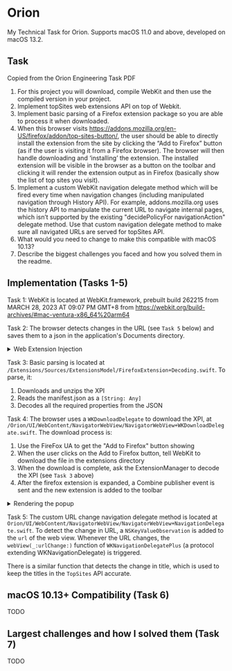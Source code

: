 # Orion

My Technical Task for Orion. Supports macOS 11.0 and above, developed on macOS 13.2. 

## Task
Copied from the Orion Engineering Task PDF
1. For this project you will download, compile WebKit and then use the compiled version in your project.
2. Implement topSites web extensions API on top of Webkit.
3. Implement basic parsing of a Firefox extension package so you are able to process it when downloaded.
4. When this browser visits https://addons.mozilla.org/en-US/firefox/addon/top-sites-button/, the user 
should be able to directly install the extension from the site by clicking the “Add to Firefox” button 
(as if the user is visiting it from a Firefox browser).
The browser will then handle downloading and ‘installing’ the extension. The installed extension will 
be visible in the browser as a button on the toolbar and clicking it will render the extension output 
as in Firefox (basically show the list of top sites you visit).
5. Implement a custom WebKit navigation delegate method which will be fired every time when navigation 
changes (including manipulated navigation through History API). For example, addons.mozilla.org uses the 
history API to manipulate the current URL to navigate internal pages, which isn’t supported by the 
existing "decidePolicyFor navigationAction" delegate method. Use that custom navigation delegate method 
to make sure all navigated URLs are served for topSites API.
6. What would you need to change to make this compatible with macOS 10.13?
7. Describe the biggest challenges you faced and how you solved them in the readme.

## Implementation (Tasks 1-5)

Task 1: WebKit is located at WebKit.framework, prebuilt build 262215 from MARCH 28, 2023 AT 09:07 PM GMT+8 from 
https://webkit.org/build-archives/#mac-ventura-x86_64%20arm64

Task 2: The browser detects changes in the URL (see `Task 5` below) and saves them to a json in the application's Documents directory.

<details>
<summary>Web Extension Injection</summary>
The TopSites extension API is implemented in the `/Extensions/Sources/ExtensionsModel/JSAPIFunctions` directory.

To inject the javascript API, the `JSAPIFunctions` object takes in a WebKit view and runs a `WKUserScript`. 
The payload contains a few javascript functions:
- `captureLog`: which redirects `console.log` messages to the Xcode console
- `queryNativeCode`: which provides the application with a function name and its parameters, and returns the application's response
- `getTopSites`: gets a list of the top sites from the application
- `getStorageLocal`: determines if the current tab is a new (empty) tab or not
- `openNewTab` and `updateCurrentTab`: create a new tab or change the current tab's url to a URL

The `queryNativeCode` function works by calling the `prompt` function (usually used for confirmation popups). The
object contains a `payload`, which includes an identifier to identify it as a native code query, along with the function its
attempting to call and optionally some arguments. When a `queryNativeCode` is called, the browser intercepts the prompt via a
`WKScriptMessageHandler`. It then determines which function to call, decodes the arguments, and runs the completion handler with
the returned result.

Since the `prompt` function is synchronous and blocks execution until its completion handler is executed, it allows for
easy request-response requests from JavaScript to Swift.
</details> 

Task 3: Basic parsing is located at `/Extensions/Sources/ExtensionsModel/FirefoxExtension+Decoding.swift`. To parse, it:
1. Downloads and unzips the XPI
2. Reads the manifest.json as a `[String: Any]`
3. Decodes all the required properties from the JSON

Task 4: The browser uses a `WKDownloadDelegate` to download the XPI, at `/Orion/UI/WebContent/NavigatorWebView/NavigatorWebView+WKDownloadDelegate.swift`.
The download process is:
1. Use the FireFox UA to get the "Add to Firefox" button showing
2. When the user clicks on the Add to Firefox button, tell WebKit to download the file in the extensions directory
3. When the download is complete, ask the ExtensionManager to decode the XPI (see `Task 3` above)
4. After the firefox extension is expanded, a Combine publisher event is sent and the new extension is added to the toolbar

<details>
<summary>Rendering the popup</summary>
When the raw file:// url is used, there are issues.

**Problem**:
For example, take the following file structure
```
/path/to/extension/
├─ popup/
├─ panel.html
├─ panel.js
```
In this example, to load panel.html, the URL would be `file:///path/to/extension/popup/panel.html`

Within panel.html, it has the following html element: `<script src="/popup/panel.js"></script>`.
The expected file to load is `file:///path/to/extension/popup/panel.js`. However, since the "root" in this
system is not `/path/to/extension` but rather the root of the computer (`/`), the URL that WebKit attempts to load is
`file:///popup/panel.js`, which will not exist.

**Solution**:
WebKit has a  `loadFileURL` function that takes an optional `allowingReadAccessTo` URL. However, this approach
did not work.

My solution uses a custom URL scheme, namely `firefox-extension`. The file url above would translate to
`firefox-extension://[extension id]/popup/panel.html`. The ``ExtensionWebViewController``
intercepts this request via `WKURLSchemeHandler`, and supplies webkit with the contents of the correct file.

In this new system, `<script src="/popup/panel.js"></script>` would be correctly loaded as
`firefox-extension://[extension id]/popup/panel.js`.
</details>

Task 5: The custom URL change navigation delegate method is located at `Orion/UI/WebContent/NavigatorWebView/NavigatorWebView+NavigationDelegate.swift`.
To detect the change in URL, a `NSKeyValueObservation` is added to the `url` of the web view. Whenever the URL changes,
the `webView(_:urlChange:)` function of `WKNavigationDelegatePlus` (a protocol extending WKNavigationDelegate) is triggered.

There is a similar function that detects the change in title, which is used to keep the titles in the `TopSites` API accurate.

## macOS 10.13+ Compatibility (Task 6)
TODO

## Largest challenges and how I solved them (Task 7)
TODO
